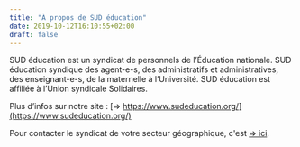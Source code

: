```yaml
---
title: "À propos de SUD éducation"
date: 2019-10-12T16:10:55+02:00
draft: false
---
```


SUD éducation est un syndicat de personnels de l’Éducation nationale. SUD éducation syndique des agent-e-s, des administratifs et administratives, des enseignant-e-s, de la maternelle à l’Université. SUD éducation est affiliée à l’Union syndicale Solidaires.

Plus d’infos sur notre site : [⇒  https://www.sudeducation.org/](https://www.sudeducation.org/)

Pour contacter le syndicat de votre secteur géographique, c'est [⇒ ici](https://www.sudeducation.org/Contacter-SUD-education.html).
